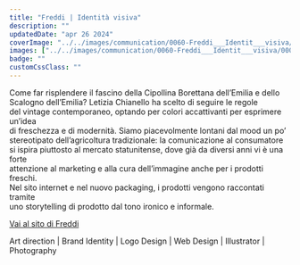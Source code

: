 ```yaml
---
title: "Freddi | Identità visiva"
description: ""
updatedDate: "apr 26 2024"
coverImage: "../../images/communication/0060-Freddi___Identit___visiva/0000-Freddi___Identit___visiva_Freddi_cipolle_cipolline_emilia_romagna_scalogno_italiano_food_identita_visiva.jpg"
images: ["../../images/communication/0060-Freddi___Identit___visiva/0001-Freddi___Identit___visiva_Freddi_cipolle_cipolline_emilia_romagna_scalogno_italiano_food_identita_visiva.jpg","../../images/communication/0060-Freddi___Identit___visiva/0002-Freddi___Identit___visiva_Freddi_cipolle_cipolline_emilia_romagna_scalogno_italiano_food_identita_visiva.jpg","../../images/communication/0060-Freddi___Identit___visiva/0003-Freddi___Identit___visiva_Freddi_cipolle_cipolline_emilia_romagna_scalogno_italiano_food_identita_visiva.jpg","../../images/communication/0060-Freddi___Identit___visiva/0004-Freddi___Identit___visiva_Freddi_cipolle_cipolline_emilia_romagna_scalogno_italiano_food_identita_visiva.jpg","../../images/communication/0060-Freddi___Identit___visiva/0005-Freddi___Identit___visiva_Freddi_cipolle_cipolline_emilia_romagna_scalogno_italiano_food_identita_visiva.jpg","../../images/communication/0060-Freddi___Identit___visiva/0006-Freddi___Identit___visiva_Freddi_cipolle_cipolline_emilia_romagna_scalogno_italiano_food_identita_visiva.jpg","../../images/communication/0060-Freddi___Identit___visiva/0007-Freddi___Identit___visiva_Freddi_cipolle_cipolline_emilia_romagna_scalogno_italiano_food_identita_visiva.jpg","../../images/communication/0060-Freddi___Identit___visiva/0008-Freddi___Identit___visiva_Freddi_cipolle_cipolline_emilia_romagna_scalogno_italiano_food_identita_visiva.jpg","../../images/communication/0060-Freddi___Identit___visiva/0009-Freddi___Identit___visiva_Freddi_cipolle_cipolline_emilia_romagna_scalogno_italiano_food_identita_visiva.jpg"]
badge: ""
customCssClass: ""
---
```


Come far risplendere il fascino della Cipollina Borettana dell’Emilia e dello  
Scalogno dell’Emilia? Letizia Chianello ha scelto di seguire le regole  
del vintage contemporaneo, optando per colori accattivanti per esprimere un’idea  
di freschezza e di modernità. Siamo piacevolmente lontani dal mood un po’  
stereotipato dell’agricoltura tradizionale: la comunicazione al consumatore  
si ispira piuttosto al mercato statunitense, dove già da diversi anni vi è una forte  
attenzione al marketing e alla cura dell’immagine anche per i prodotti freschi.  
Nel sito internet e nel nuovo packaging, i prodotti vengono raccontati tramite  
uno storytelling di prodotto dal tono ironico e informale.  


<a href="https://cipollefreddi.it/" target="_blank">Vai al sito di Freddi</a>

Art direction | Brand Identity | Logo Design | Web Design | Illustrator | Photography
